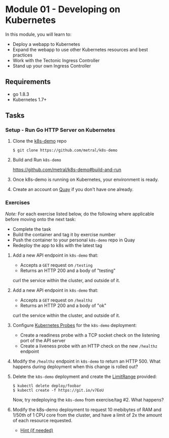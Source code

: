 # Module 01 - Developing on Kubernetes

In this module, you will learn to:
  - Deploy a webapp to Kubernetes
  - Expand the webapp to use other Kubernetes resources and best practices
  - Work with the Tectonic Ingress Controller
  - Stand up your own Ingress Controller

## Requirements
* go 1.8.3
* Kubernetes 1.7+

## Tasks

### Setup - Run Go HTTP Server on Kubernetes

1. Clone the [k8s-demo](https://github.com/metral/k8s-demo) repo
    ```
    $ git clone https://github.com/metral/k8s-demo
    ```

1. Build and Run `k8s-demo`

    https://github.com/metral/k8s-demo#build-and-run

1. Once k8s-demo is running on Kubernetes, your environment is ready.

1. Create an account on [Quay](https://quay.io/signin/) if you don't have one
   already. 

### Exercises

*Note:* For each exercise listed below, do the following where applicable before moving onto the next task:

  * Complete the task
  * Build the container and tag it by exercise number
  * Push the container to your personal `k8s-demo` repo in Quay
  * Redeploy the app to k8s with the latest tag

1. Add a new API endpoint in `k8s-demo` that:

    - Accepts a `GET` request on `/testing`
    - Returns an HTTP 200 and a body of "testing" 

   curl the service within the cluster, and outside of it.

1. Add a new API endpoint in `k8s-demo` that:

    - Accepts a `GET` request on `/healthz`
    - Returns an HTTP 200 and a body of "ok" 

   curl the service within the cluster, and outside of it.

1. Configure [Kubernetes Probes](https://kubernetes.io/docs/tasks/configure-pod-container/configure-liveness-readiness-probes/) for the `k8s-demo` deployment:
    
    - Create a readiness probe with a TCP socket check on the listening port of the API server
    - Create a liveness probe with an HTTP check on the new `/healthz` endpoint

1. Modify the `/healthz` endpoint in `k8s-demo` to return an HTTP 500. What
   happens during deployment when this change is rolled out?

1. Delete the `k8s-demo` deployment and create the [LimitRange](https://kubernetes.io/docs/tasks/administer-cluster/cpu-memory-limit/) provided:
    ```
    $ kubectl delete deploy/foobar
    $ kubectl create -f https://git.io/v7EoU
    ```

   Now, try redeploying the `k8s-demo` from exercise/tag #2. What happens?

1. Modify the k8s-demo deployment to request 10 mebibytes of RAM and 1/50th of 1 CPU core from the cluster, and have a limit of 2x the amount of each resource requested.

    - [Hint (if needed)](https://kubernetes.io/docs/concepts/configuration/manage-compute-resources-container#resource-requests-and-limits-of-pod-and-container)

